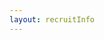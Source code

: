 ```yaml
---
layout: recruitInfo
---
```


<html lang="en">
<head>
    <meta charset="UTF-8">
    <meta http-equiv="X-UA-Compatible" content="IE=edge">
    <meta name="viewport" content="width=device-width, initial-scale=1.0">
    <style>
        .narrow-image {
            width: 100%;
            display: block;
            margin: 20px auto;
        }

        /* 文字内容的样式 */
        .content {
            max-width: 800px;
            margin: 50px auto;
            padding: 20px;
            background-color: rgba(255, 255, 255, 0.8); /* 半透明背景颜色 */
            border-radius: 10px; /* 内容块边角圆滑 */
            box-shadow: 0 4px 8px rgba(0, 0, 0, 0.1); /* 内容块的阴影效果 */
        }

        h2 {
            text-align: center;
            margin-top: 0;
            color: #333;
        }

        h3 {
            border-bottom: 2px solid #007BFF; /* 标题的下边框 */
            padding-bottom: 5px;
            color: #007BFF;
        }

        ul {
            list-style-type: disc; /* 列表样式 */
            margin-left: 20px;
        }

        li {
            margin-bottom: 10px;
        }

    </style>
</head>
<body>

<img src="https://bormiolirocco.com/upload/slideshow_hp/Esclusiva%20Banner%20Web%204_cg8c1byo.jpg" class="narrow-image"> 

<div class="content">
    <h2>岗位人数</h2>
    <ul>
        <li>招聘人数：1人</li>
    </ul>
    
    <h2>薪资</h2>
    <ul>
        <li>薪资范围：人民币 6,000 - 8,000 / 月</li>
    </ul>

    <h2>职位描述</h2>
    <ul>
        <li>负责公司产品的销售和推广，达成销售目标；</li>
        <li>开拓新客户，维护老客户，建立稳定的客户关系；</li>
        <li>了解市场动态和竞争对手情况，为销售策略提供建议；</li>
        <li>参与产品展销会、行业会议等活动，提升公司品牌形象。</li>
    </ul>
    
    <br> <!-- 在这里增加一个空行 -->

    <h2>职位要求</h2>
    <ul>
        <li>本科及以上学历，市场营销、国际贸易等相关专业优先考虑；</li>
        <li>一年以上销售经验，有杯子或相关行业销售经验优先考虑；</li>
        <li>具备良好的沟通能力和人际交往能力，能够与客户建立长期稳定的合作关系；</li>
        <li>对销售工作充满热情，具备较强的抗压能力和团队协作精神。</li>
    </ul>

    <br> <!-- 在这里增加一个空行 -->
</div>
</body>
</html>